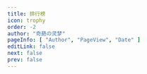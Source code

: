 ```yaml
---
title: 排行榜
icon: trophy
order: -2
author: "奇葩の灵梦"
pageInfo: [ "Author", "PageView", "Date" ]
editLink: false
next: false
prev: false
---
```


<RankList></RankList>

<script setup>
import RankList from "@RankList";
</script>